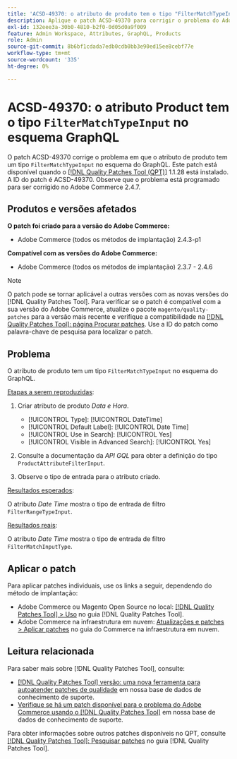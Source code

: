 ```yaml
---
title: 'ACSD-49370: o atributo de produto tem o tipo "FilterMatchTypeInput" no esquema do GraphQL'
description: Aplique o patch ACSD-49370 para corrigir o problema do Adobe Commerce em que o atributo do produto tem um tipo "FilterMatchTypeInput" no esquema do GraphQL.
exl-id: 132eee3a-30b0-4810-b2f0-0d05d0a9f009
feature: Admin Workspace, Attributes, GraphQL, Products
role: Admin
source-git-commit: 8b6bf1cdada7edb0cdb0bb3e90ed15ee8cebf77e
workflow-type: tm+mt
source-wordcount: '335'
ht-degree: 0%

---
```


# ACSD-49370: o atributo Product tem o tipo `FilterMatchTypeInput` no esquema GraphQL

O patch ACSD-49370 corrige o problema em que o atributo de produto tem um tipo `FilterMatchTypeInput` no esquema do GraphQL. Este patch está disponível quando o [[!DNL Quality Patches Tool (QPT)]](/help/announcements/adobe-commerce-announcements/magento-quality-patches-released-new-tool-to-self-serve-quality-patches.md) 1.1.28 está instalado. A ID do patch é ACSD-49370. Observe que o problema está programado para ser corrigido no Adobe Commerce 2.4.7.

## Produtos e versões afetados

**O patch foi criado para a versão do Adobe Commerce:**

* Adobe Commerce (todos os métodos de implantação) 2.4.3-p1

**Compatível com as versões do Adobe Commerce:**

* Adobe Commerce (todos os métodos de implantação) 2.3.7 - 2.4.6

>[!NOTE]
>
>O patch pode se tornar aplicável a outras versões com as novas versões do [!DNL Quality Patches Tool]. Para verificar se o patch é compatível com a sua versão do Adobe Commerce, atualize o pacote `magento/quality-patches` para a versão mais recente e verifique a compatibilidade na [[!DNL Quality Patches Tool]: página Procurar patches](https://experienceleague.adobe.com/tools/commerce-quality-patches/index.html). Use a ID do patch como palavra-chave de pesquisa para localizar o patch.

## Problema

O atributo de produto tem um tipo `FilterMatchTypeInput` no esquema do GraphQL.

<u>Etapas a serem reproduzidas</u>:

1. Criar atributo de produto *Data e Hora*.

   * [!UICONTROL Type]: [!UICONTROL DateTime]
   * [!UICONTROL Default Label]: [!UICONTROL Date Time]
   * [!UICONTROL Use in Search]: [!UICONTROL Yes]
   * [!UICONTROL Visible in Advanced Search]: [!UICONTROL Yes]

1. Consulte a documentação da *API GQL* para obter a definição do tipo `ProductAttributeFilterInput`.
1. Observe o tipo de entrada para o atributo criado.

<u>Resultados esperados</u>:

O atributo *Date Time* mostra o tipo de entrada de filtro `FilterRangeTypeInput`.

<u>Resultados reais</u>:

O atributo *Date Time* mostra o tipo de entrada de filtro `FilterMatchInputType`.

## Aplicar o patch

Para aplicar patches individuais, use os links a seguir, dependendo do método de implantação:

* Adobe Commerce ou Magento Open Source no local: [[!DNL Quality Patches Tool] > Uso](https://experienceleague.adobe.com/docs/commerce-operations/tools/quality-patches-tool/usage.html) no guia [!DNL Quality Patches Tool].
* Adobe Commerce na infraestrutura em nuvem: [Atualizações e patches > Aplicar patches](https://experienceleague.adobe.com/docs/commerce-cloud-service/user-guide/develop/upgrade/apply-patches.html) no guia do Commerce na infraestrutura em nuvem.

## Leitura relacionada

Para saber mais sobre [!DNL Quality Patches Tool], consulte:

* [[!DNL Quality Patches Tool] versão: uma nova ferramenta para autoatender patches de qualidade](/help/announcements/adobe-commerce-announcements/magento-quality-patches-released-new-tool-to-self-serve-quality-patches.md) em nossa base de dados de conhecimento de suporte.
* [Verifique se há um patch disponível para o problema do Adobe Commerce usando o [!DNL Quality Patches Tool]](/help/support-tools/patches-available-in-qpt-tool/check-patch-for-magento-issue-with-magento-quality-patches.md) em nossa base de dados de conhecimento de suporte.

Para obter informações sobre outros patches disponíveis no QPT, consulte [[!DNL Quality Patches Tool]: Pesquisar patches](https://experienceleague.adobe.com/tools/commerce-quality-patches/index.html) no guia [!DNL Quality Patches Tool].
